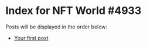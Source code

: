 # Index for NFT World #4933
Posts will be displayed in the order below:

- [Your first post](./001-first.md)

